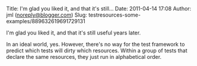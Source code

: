 Title: I&#39;m glad you liked it, and that it&#39;s still...
Date: 2011-04-14 17:08
Author: jml (noreply@blogger.com)
Slug: testresources-some-examples/889632619691729131

I'm glad you liked it, and that it's still useful years later.  
  
In an ideal world, yes. However, there's no way for the test framework
to predict which tests will dirty which resources. Within a group of
tests that declare the same resources, they just run in alphabetical
order.

